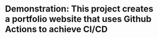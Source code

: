 # Demonstration: This project creates a portfolio website that uses Github Actions to achieve CI/CD



